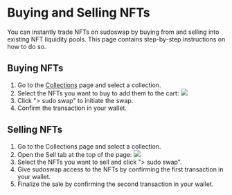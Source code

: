 # Buying and Selling NFTs

You can instantly trade NFTs on sudoswap by buying from and selling into existing NFT liquidity pools. This page contains step-by-step instructions on how to do so.

## Buying NFTs

1. Go to the [Collections](https://sudoswap.xyz/#/) page and select a collection.
2. Select the NFTs you want to buy to add them to the cart: ![](https://i.imgur.com/6CPBsR3.jpg)
3. Click "> sudo swap" to initiate the swap.
4. Confirm the transaction in your wallet.

## Selling NFTs

1. Go to the Collections page and select a collection.
2. Open the Sell tab at the top of the page: ![](https://i.imgur.com/3WJckfm.jpg)
3. Select the NFTs you want to sell and click "> sudo swap".
4. Give sudoswap access to the NFTs by confirming the first transaction in your wallet.
5. Finalize the sale by confirming the second transaction in your wallet.